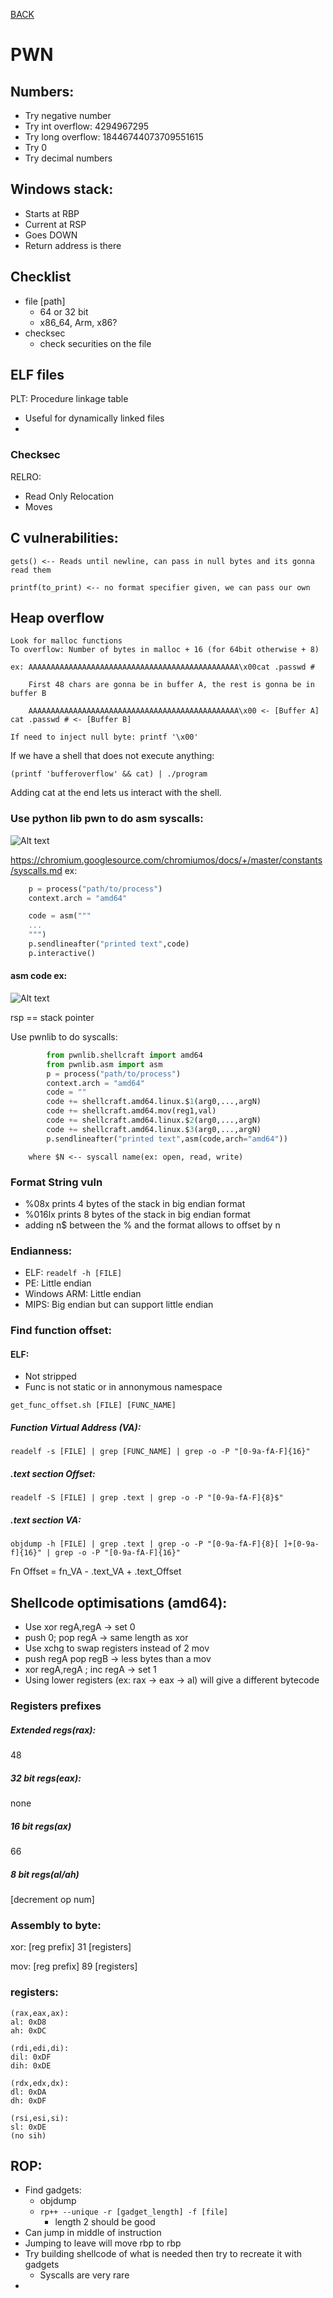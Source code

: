 [BACK](../README.md)
# PWN
## Numbers:
- Try negative number
- Try int overflow: 4294967295
- Try long overflow: 18446744073709551615
- Try 0
- Try decimal numbers
## Windows stack:
- Starts at RBP
- Current at RSP
- Goes DOWN
- Return address is there
## Checklist
- file [path]
    - 64 or 32 bit
    - x86_64, Arm, x86?
- checksec
    - check securities on the file

## ELF files
PLT: Procedure linkage table
- Useful for dynamically linked files
- 
### Checksec

RELRO:
- Read Only Relocation
- Moves
## C vulnerabilities:

    gets() <-- Reads until newline, can pass in null bytes and its gonna read them

    printf(to_print) <-- no format specifier given, we can pass our own

## Heap overflow

    Look for malloc functions
    To overflow: Number of bytes in malloc + 16 (for 64bit otherwise + 8)
    
    ex: AAAAAAAAAAAAAAAAAAAAAAAAAAAAAAAAAAAAAAAAAAAAAAA\x00cat .passwd #
        
        First 48 chars are gonna be in buffer A, the rest is gonna be in buffer B
        
        AAAAAAAAAAAAAAAAAAAAAAAAAAAAAAAAAAAAAAAAAAAAAAA\x00 <- [Buffer A] cat .passwd # <- [Buffer B]

    If need to inject null byte: printf '\x00' 

If we have a shell that does not execute anything:

`(printf 'bufferoverflow' && cat) | ./program`

Adding cat at the end lets us interact with the shell.

### Use python lib pwn to do asm syscalls:
![Alt text](img/syscalls.png)

https://chromium.googlesource.com/chromiumos/docs/+/master/constants/syscalls.md
ex:
```py
    p = process("path/to/process")
    context.arch = "amd64"

    code = asm("""
    ...
    """)
    p.sendlineafter("printed text",code)
    p.interactive()
```

#### asm code ex:
![Alt text](img/asm.png)

rsp == stack pointer

Use pwnlib to do syscalls:
```py
        from pwnlib.shellcraft import amd64
        from pwnlib.asm import asm
        p = process("path/to/process")
        context.arch = "amd64"
        code = ""
        code += shellcraft.amd64.linux.$1(arg0,...,argN)
        code += shellcraft.amd64.mov(reg1,val)
        code += shellcraft.amd64.linux.$2(arg0,...,argN)
        code += shellcraft.amd64.linux.$3(arg0,...,argN)
        p.sendlineafter("printed text",asm(code,arch="amd64"))
```
        where $N <-- syscall name(ex: open, read, write)

### Format String vuln

- %08x prints 4 bytes of the stack in big endian format
- %016lx prints 8 bytes of the stack in big endian format
- adding n$ between the % and the format allows to offset by n
 

### Endianness:

- ELF: `readelf -h [FILE]`
- PE: Little endian
- Windows ARM: Little endian
- MIPS: Big endian but can support little endian 

### Find function offset:

#### ELF:
- Not stripped
- Func is not static or in annonymous namespace

`get_func_offset.sh [FILE] [FUNC_NAME]`

##### Function Virtual Address (VA):
`readelf -s [FILE] | grep [FUNC_NAME] | grep -o -P "[0-9a-fA-F]{16}"` 

##### .text section Offset:
`readelf -S [FILE] | grep .text | grep -o -P "[0-9a-fA-F]{8}$"`

##### .text section VA:
`objdump -h [FILE] | grep .text | grep -o -P "[0-9a-fA-F]{8}[ ]+[0-9a-f]{16}" | grep -o -P "[0-9a-fA-F]{16}"` 

Fn Offset = fn_VA - .text_VA + .text_Offset

## Shellcode optimisations (amd64):
- Use xor regA,regA -> set 0 
- push 0; pop regA -> same length as xor
- Use xchg to swap registers instead of 2 mov
- push regA pop regB -> less bytes than a mov
- xor regA,regA ; inc regA -> set 1
- Using lower registers (ex: rax -> eax -> al) will give a different bytecode

### Registers prefixes
##### Extended regs(rax):
48 
##### 32 bit regs(eax):
none
##### 16 bit regs(ax)
66
##### 8 bit regs(al/ah)
[decrement op num] 

### Assembly to byte:

xor: [reg prefix] 31 [registers]

mov: [reg prefix] 89 [registers]

### registers:

    (rax,eax,ax):
    al: 0xD8
    ah: 0xDC

    (rdi,edi,di):
    dil: 0xDF
    dih: 0xDE

    (rdx,edx,dx):
    dl: 0xDA
    dh: 0xDF

    (rsi,esi,si):
    sl: 0xDE 
    (no sih)

## ROP:
- Find gadgets:
  - objdump
  - `rp++ --unique -r [gadget_length] -f [file]`
    - length 2 should be good
- Can jump in middle of instruction
- Jumping to leave will move rbp to rbp
- Try building shellcode of what is needed then try to recreate it with gadgets
  - Syscalls are very rare
- 